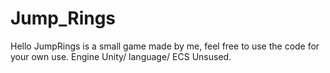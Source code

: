 # Jump_Rings

Hello JumpRings is a small game made by me, feel free to use the code for your own use.
Engine Unity/ language/ ECS Unsused.
